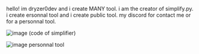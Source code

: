 hello!
im dryzer0dev and i create MANY tool.
i am the creator of simplify.py.
i create ersonnal tool and i create public tool.
my discord for contact me or for a personnal tool.

![image](https://github.com/user-attachments/assets/a46e4880-6187-49a9-96cc-1f92f5db18d0)
(code of simplifier)

![image](https://github.com/user-attachments/assets/a4daf609-065d-424f-86e1-5095fef79005)
personnal tool

